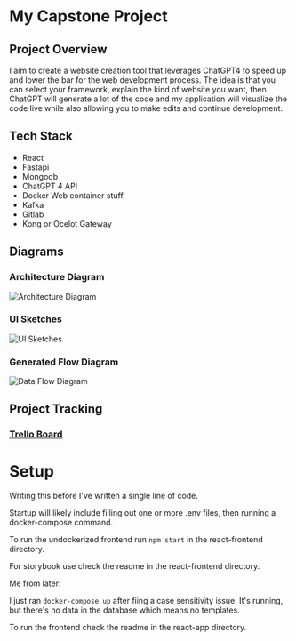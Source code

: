 # My Capstone Project

## Project Overview
I aim to create a website creation tool that leverages ChatGPT4 to speed up and lower the bar for the web development process. The idea is that you can select your framework, explain the kind of website you want, then ChatGPT will generate a lot of the code and my application will visualize the code live while also allowing you to make edits and continue development.

## Tech Stack
-	React
-	Fastapi
-	Mongodb
-	ChatGPT 4 API
-	Docker Web container stuff
-	Kafka
-	Gitlab
-	Kong or Ocelot Gateway

## Diagrams

### Architecture Diagram

![Architecture Diagram](./Documents/Display%20Material/capstone_project_architecture_4.png)

### UI Sketches

![UI Sketches](./Documents/Display%20Material/UI_plans_crop.png)


### Generated Flow Diagram

![Data Flow Diagram](./Documents/Display%20Material/finalCodeFlowDiagram.png)

## Project Tracking

### [Trello Board](https://trello.com/b/3BbQwCmk/capstone-webbie)

# Setup

Writing this before I've written a single line of code.

Startup will likely include filling out one or more .env files, then running a docker-compose command.

To run the undockerized frontend run `npm start` in the react-frontend directory.

For storybook use check the readme in the react-frontend directory.

Me from later:

I just ran `docker-compose up` after fiing a case sensitivity issue. It's running, but there's no data in the database which means no templates. 

To run the frontend check the readme in the react-app directory.